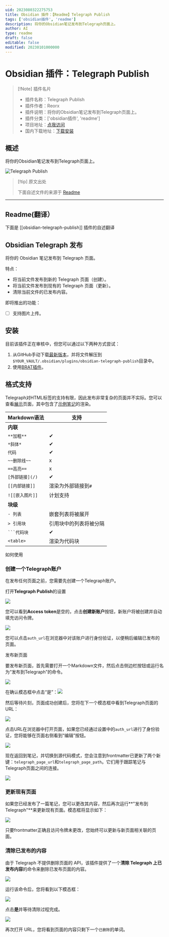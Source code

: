 ```yaml
---
uid: 2023080322275753
title: Obsidian 插件：【Readme】Telegraph Publish
tags: ['obsidian插件', 'readme']
description: 将你的Obsidian笔记发布到Telegraph页面上。
author: AI
type: readme
draft: false
editable: false
modified: 20230101000000
---
```


# Obsidian 插件：Telegraph Publish

> [!Note] 插件名片
> - 插件名称：Telegraph Publish
> - 插件作者：Reorx
> - 插件说明：将你的Obsidian笔记发布到Telegraph页面上。
> - 插件分类：['obsidian插件', 'readme']
> - 项目地址：[点我访问](https://github.com/reorx/obsidian-telegraph-publish)
> - 国内下载地址：[下载安装](https://pkmer.cn/products/plugin/pluginMarket/?obsidian-telegraph-publish)

## 概述

将你的Obsidian笔记发布到Telegraph页面上。

![Telegraph Publish](https://cdn.pkmer.cn/covers/obsidian-telegraph-publish.png!pkmer)

> [!tip] 原文出处
> 
>下面自述文件的来源于 [Readme](https://ghproxy.net/https://raw.githubusercontent.com/reorx/obsidian-telegraph-publish/master/README.md)
> 

---

## Readme(翻译）

下面是 [[obsidian-telegraph-publish]] 插件的自述翻译


## Obsidian Telegraph 发布

将你的 Obsidian 笔记发布到 Telegraph 页面。

特点：
- 将当前文件发布到新的 Telegraph 页面（创建）。
- 将当前文件发布到现有的 Telegraph 页面（更新）。
- 清除当前文件的已发布内容。

即将推出的功能：
- [ ] 支持图片上传。

## 安装

目前该插件正在审核中，但您可以通过以下两种方式尝试：
1. 从GitHub手动下载[最新版本](https://github.com/reorx/obsidian-telegraph-publish/releases)，并将文件解压到`$YOUR_VAULT/.obsidian/plugins/obsidian-telegraph-publish`目录中。
2. 使用[BRAT插件](https://github.com/TfTHacker/obsidian42-brat)。

## 格式支持

Telegraph对HTML标签的支持有限，因此发布非常复杂的页面并不实际。您可以查看[展示](https://telegra.ph/2022031122-Test-telegraph-publish-02-03-12)页面，其中包含了[示例笔记](./sample_note.md)的渲染。

|Markdown语法|支持|
|---|---|
|**内联**| |
|`**加粗**`|✔|
|`*斜体*`|✔|
|`代码`|✔|
|`~~删除线~~`|x|
|`==高亮==`|x|
|`[外部链接](/)`|✔|
|`[[内部链接]]`|渲染为外部链接到`#`|
|`![[嵌入图片]]`|计划支持|
|**块级**| |
|`- 列表`|嵌套列表将被展开|
|`> 引用块`|引用块中的列表将被分隔|
|<code>\`\`\`代码块</code>|✔|
|`<table>`|渲染为代码块|

如何使用

### 创建一个Telegraph账户

在发布任何页面之前，您需要先创建一个Telegraph账户。

打开**Telegraph Publish**的设置

![](images/settings.png)

您可以看到**Access token**是空的，点击**创建新账户**按钮，新账户将被创建并自动填充访问令牌。

![](images/settings-done.png)

您可以点击`auth_url`在浏览器中对该账户进行身份验证，以便稍后编辑已发布的页面。

发布新页面

要发布新页面，首先需要打开一个Markdown文件，然后点击侧边栏按钮或运行名为“发布到Telegraph”的命令。

![](images/command-create.png)

在确认模态框中点击“是”：![](images/create-confirm.png)

然后等待片刻，页面成功创建后，您将在下一个模态框中看到Telegraph页面的URL：

![](images/create-success.png)

点击URL在浏览器中打开页面，如果您已经通过设置中的`auth_url`进行了身份验证，您将能够在页面右侧看到“编辑”按钮。

![](images/telegraph-edit.png)

现在返回到笔记，并切换到源代码模式，您会注意到frontmatter已更新了两个新键：`telegraph_page_url`和`telegraph_page_path`。它们用于跟踪笔记与Telegraph页面之间的连接。

![](images/frontmatter.png)

### 更新现有页面

如果您已经发布了一篇笔记，您可以更改其内容，然后再次运行**"发布到Telegraph"**来更新现有页面。模态框将显示如下：

![](images/update-confirm.png)

只要frontmatter正确且访问令牌未更改，您始终可以更新与新页面相关联的页面。

### 清除已发布的内容

由于 Telegraph 不提供删除页面的 API，该插件提供了一个**清除 Telegraph 上已发布内容**的命令来删除已发布页面的内容。

![](images/command-clear.png)

运行该命令后，您将看到以下模态框：

![](images/confirm-clear.png)

点击**是**并等待清除过程完成。

![](images/clear-success.png)

再次打开 URL，您将看到页面的内容只剩下一个`已删除`的单词。



